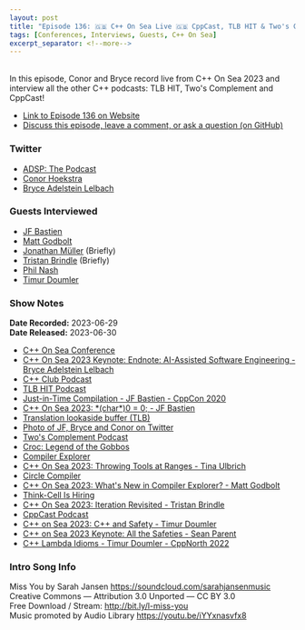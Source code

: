 ```yaml
---
layout: post
title: "Episode 136: 🇬🇧 C++ On Sea Live 🇬🇧 CppCast, TLB HIT & Two's Complement!"
tags: [Conferences, Interviews, Guests, C++ On Sea]
excerpt_separator: <!--more-->
---
```


<div id="buzzsprout-player-13138874"></div><script src="https://www.buzzsprout.com/1501960/13138874-episode-136-c-on-sea-live-cppcast-tlb-hit-two-s-complement.js?container_id=buzzsprout-player-13138874&player=small" type="text/javascript" charset="utf-8"></script>

<br>In this episode, Conor and Bryce record live from C++ On Sea 2023 and interview all the other C++ podcasts: TLB HIT, Two's Complement and CppCast!
<!--more-->

* [Link to Episode 136 on Website](https://adspthepodcast.com/2023/06/30/Episode-136.html)
* [Discuss this episode, leave a comment, or ask a question (on GitHub)](https://github.com/codereport/adsp2/discussions/27)

### Twitter
 
* [ADSP: The Podcast](https://twitter.com/adspthepodcast)
* [Conor Hoekstra](https://twitter.com/code_report)
* [Bryce Adelstein Lelbach](https://twitter.com/blelbach)

### Guests Interviewed

* [JF Bastien](https://twitter.com/jfbastien)
* [Matt Godbolt](https://twitter.com/mattgodbolt)
* [Jonathan Müller](https://twitter.com/foonathan) (Briefly)
* [Tristan Brindle](https://twitter.com/tristanbrindle) (Briefly)
* [Phil Nash](https://twitter.com/phil_nash)
* [Timur Doumler](https://twitter.com/timur_audio)

### Show Notes
 
**Date Recorded:** 2023-06-29 <br>
**Date Released:** 2023-06-30

* [C++ On Sea Conference](https://cpponsea.uk/)
* [C++ On Sea 2023 Keynote: Endnote: AI-Assisted Software Engineering - Bryce Adelstein Lelbach](https://www.youtube.com/watch?v=19Sr8XhN0BM)
* [C++ Club Podcast](https://cppclub.uk/)
* [TLB HIT Podcast](https://tlbh.it/)
* [Just-in-Time Compilation - JF Bastien - CppCon 2020](https://www.youtube.com/watch?v=tWvaSkgVPpA)
* [C++ On Sea 2023: \*(char\*)0 = 0; - JF Bastien](https://www.youtube.com/watch?v=dFIqNZ8VbRY)
* [Translation lookaside buffer (TLB)](https://en.wikipedia.org/wiki/Translation_lookaside_buffer)
* [Photo of JF, Bryce and Conor on Twitter](https://twitter.com/blelbach/status/1674517185480278017?s=20)
* [Two's Complement Podcast](https://www.twoscomplement.org/)
* [Croc: Legend of the Gobbos](https://en.wikipedia.org/wiki/Croc:_Legend_of_the_Gobbos)
* [Compiler Explorer](https://godbolt.org/)
* [C++ On Sea 2023: Throwing Tools at Ranges - Tina Ulbrich](https://www.youtube.com/watch?v=l8D6CAN2rCk)
* [Circle Compiler](https://www.circle-lang.org/)
* [C++ On Sea 2023: What's New in Compiler Explorer? - Matt Godbolt](https://www.youtube.com/watch?v=O5sEug_iaf4)
* [Think-Cell Is Hiring](https://www.think-cell.com/en/career/jobs/development)
* [C++ On Sea 2023: Iteration Revisited - Tristan Brindle](https://www.youtube.com/watch?v=4dADc4RRC48)
* [CppCast Podcast](https://cppcast.com/) 
* [C++ on Sea 2023: C++ and Safety - Timur Doumler](https://www.youtube.com/watch?v=imtpoc9jtOE)
* [C++ on Sea 2023 Keynote: All the Safeties - Sean Parent](https://www.youtube.com/watch?v=BaUv9sgLCPc)
* [C++ Lambda Idioms - Timur Doumler - CppNorth 2022](https://www.youtube.com/watch?v=iWKewYYKPHk)  

### Intro Song Info
 
Miss You by Sarah Jansen https://soundcloud.com/sarahjansenmusic<br>
Creative Commons — Attribution 3.0 Unported — CC BY 3.0<br>
Free Download / Stream: http://bit.ly/l-miss-you<br>
Music promoted by Audio Library https://youtu.be/iYYxnasvfx8<br>
